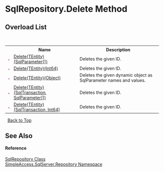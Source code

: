 # SqlRepository.Delete Method 
 


## Overload List
&nbsp;<table><tr><th></th><th>Name</th><th>Description</th></tr><tr><td>![Public method](media/pubmethod.gif "Public method")</td><td><a href="M_SimpleAccess_SqlServer_Repository_SqlRepository_Delete__1">Delete(TEntity)(SqlParameter[])</a></td><td>
Deletes the given ID.</td></tr><tr><td>![Public method](media/pubmethod.gif "Public method")</td><td><a href="M_SimpleAccess_SqlServer_Repository_SqlRepository_Delete__1_3">Delete(TEntity)(Int64)</a></td><td>
Deletes the given ID.</td></tr><tr><td>![Public method](media/pubmethod.gif "Public method")</td><td><a href="M_SimpleAccess_SqlServer_Repository_SqlRepository_Delete__1_4">Delete(TEntity)(Object)</a></td><td>
Deletes the given dynamic object as SqlParameter names and values.</td></tr><tr><td>![Public method](media/pubmethod.gif "Public method")</td><td><a href="M_SimpleAccess_SqlServer_Repository_SqlRepository_Delete__1_1">Delete(TEntity)(SqlTransaction, SqlParameter[])</a></td><td>
Deletes the given ID.</td></tr><tr><td>![Public method](media/pubmethod.gif "Public method")</td><td><a href="M_SimpleAccess_SqlServer_Repository_SqlRepository_Delete__1_2">Delete(TEntity)(SqlTransaction, Int64)</a></td><td>
Deletes the given ID.</td></tr></table>&nbsp;
<a href="#sqlrepository.delete-method">Back to Top</a>

## See Also


#### Reference
<a href="T_SimpleAccess_SqlServer_Repository_SqlRepository">SqlRepository Class</a><br /><a href="N_SimpleAccess_SqlServer_Repository">SimpleAccess.SqlServer.Repository Namespace</a><br />